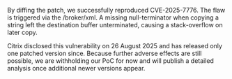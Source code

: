 By diffing the patch, we successfully reproduced CVE-2025-7776. The flaw is triggered via the /broker/xml. A missing null-terminator when copying a string left the destination buffer unterminated, causing a stack-overflow on later copy.

Citrix disclosed this vulnerability on 26 August 2025 and has released only one patched version since. Because further adverse effects are still possible, we are withholding our PoC for now and will publish a detailed analysis once additional newer versions appear.
